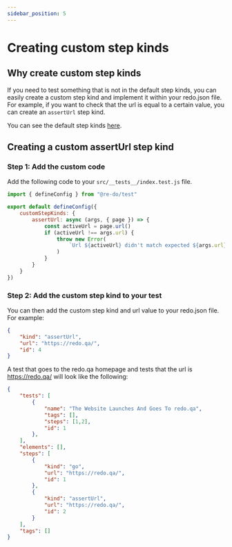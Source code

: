```yaml
---
sidebar_position: 5
---
```


# Creating custom step kinds

## Why create custom step kinds

If you need to test something that is not in the default step kinds, you can easily create a custom step kind and implement it within your redo.json file. For example, if you want to check that the url is equal to a certain value, you can create an ```assertUrl``` step kind.

You can see the default step kinds [here](/guides/reading-the-redo-json-file#kind).

## Creating a custom assertUrl step kind

### Step 1: Add the custom code

Add the following code to your `src/__tests__/index.test.js` file.

```javascript title="src/__tests__/index.test.js"
import { defineConfig } from "@re-do/test"

export default defineConfig({
    customStepKinds: {
        assertUrl: async (args, { page }) => {
            const activeUrl = page.url()
            if (activeUrl !== args.url) {
                throw new Error(
                    `Url ${activeUrl} didn't match expected ${args.url}.`
                )
            }
        }
    }
})
```

### Step 2: Add the custom step kind to your test

You can then add the custom step kind and url value to your redo.json file. For example:

```json
{
    "kind": "assertUrl",
    "url": "https://redo.qa/",
    "id": 4
} 
```

 A test that goes to the redo.qa homepage and tests that the url is https://redo.qa/ will look like the following:

```json title="redo.json"
{
    "tests": [
        {
            "name": "The Website Launches And Goes To redo.qa",
            "tags": [],
            "steps": [1,2],
            "id": 1
        },        
    ],
    "elements": [],
    "steps": [
        {
            "kind": "go",
            "url": "https://redo.qa/",
            "id": 1
        },
        {
            "kind": "assertUrl",
            "url": "https://redo.qa/",
            "id": 2
        } 
    ],
    "tags": []
}
```
